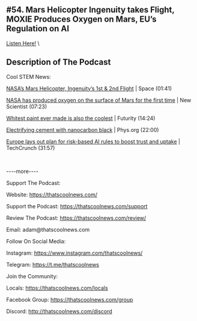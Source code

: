 #54. Mars Helicopter Ingenuity takes Flight, MOXIE Produces Oxygen on Mars, EU’s Regulation on AI
---
[Listen Here!](https://thatscoolnews.podbean.com/e/54-mars-helicopter-ingenuity-s-takes-flight-moxie-produces-oxygen-on-mars-eu-s-regulation-on-ai/) \
## Description of The Podcast
Cool STEM News:
<p><a href='https://www.space.com/mars-helicopter-ingenuity-second-flight'>NASA’s Mars Helicopter, Ingenuity’s 1st & 2nd Flight</a> | Space (01:41)</p>

<p><a href='https://www.newscientist.com/article/2275410-nasa-has-produced-oxygen-on-the-surface-of-mars-for-the-first-time/?utm_campaign=RSS%7CNSNS&utm_source=NSNS&utm_medium=RSS&utm_content=home'>NASA has produced oxygen on the surface of Mars for the first time</a> | New Scientist (07:23)</p>

<p><a href='https://www.futurity.org/whitest-paint-sustainability-climate-change-2550592/'>Whitest paint ever made is also the coolest</a> | Futurity (14:24)</p>

<p><a href='https://phys.org/news/2021-04-electrifying-cement-nanocarbon-black.html'>Electrifying cement with nanocarbon black</a> | Phys.org (22:00)</p>

<p><a href='https://techcrunch.com/2021/04/21/europe-lays-out-plan-for-risk-based-ai-rules-to-boost-trust-and-uptake/'>Europe lays out plan for risk-based AI rules to boost trust and uptake</a> | TechCrunch (31:57)</p>

<p> </p>

<p>----more----</p>

Support The Podcast:
<p style="text-align:left;">Website: <a href='https://thatscoolnews.com/'>https://thatscoolnews.com/</a></p>

<p style="text-align:left;">Support the Podcast: <a href='https://thatscoolnews.com/support'>https://thatscoolnews.com/support</a></p>

<p style="text-align:left;">Review The Podcast: <a href='https://thatscoolnews.com/review/'>https://thatscoolnews.com/review/</a></p>

<p style="text-align:left;">Email: adam@thatscoolnews.com</p>

Follow On Social Media:
<p>Instagram: <a href='https://www.instagram.com/thatscoolnews/'>https://www.instagram.com/thatscoolnews/ </a></p>

<p>Telegram: <a href='https://t.me/thatscoolnews'>https://t.me/thatscoolnews</a> </p>

Join the Community:
<p style="text-align:left;">Locals: <a href='https://thatscoolnews.com/locals'>https://thatscoolnews.com/locals</a></p>

<p style="text-align:left;">Facebook Group: <a href='https://thatscoolnews.com/group'>https://thatscoolnews.com/group </a></p>

<p style="text-align:left;">Discord: <a href='http://thatscoolnews.com/discord'>http://thatscoolnews.com/discord</a></p>
